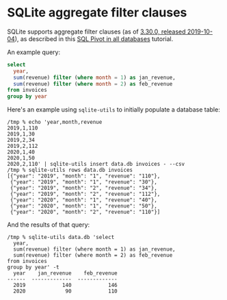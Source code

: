# SQLite aggregate filter clauses

SQLite supports aggregate filter clauses (as of [3.30.0, released 2019-10-04](https://www.sqlite.org/changes.html#version_3_30_0)), as described in this [SQL Pivot in all databases](https://modern-sql.com/use-case/pivot) tutorial.

An example query:
```sql
select
  year,
  sum(revenue) filter (where month = 1) as jan_revenue,
  sum(revenue) filter (where month = 2) as feb_revenue
from invoices
group by year
```
Here's an example using `sqlite-utils` to initially populate a database table:
```
/tmp % echo 'year,month,revenue
2019,1,110
2019,1,30
2019,2,34
2019,2,112
2020,1,40
2020,1,50
2020,2,110' | sqlite-utils insert data.db invoices - --csv
/tmp % sqlite-utils rows data.db invoices
[{"year": "2019", "month": "1", "revenue": "110"},
 {"year": "2019", "month": "1", "revenue": "30"},
 {"year": "2019", "month": "2", "revenue": "34"},
 {"year": "2019", "month": "2", "revenue": "112"},
 {"year": "2020", "month": "1", "revenue": "40"},
 {"year": "2020", "month": "1", "revenue": "50"},
 {"year": "2020", "month": "2", "revenue": "110"}]
```
And the results of that query:
```
/tmp % sqlite-utils data.db 'select
  year,
  sum(revenue) filter (where month = 1) as jan_revenue,
  sum(revenue) filter (where month = 2) as feb_revenue
from invoices
group by year' -t
  year    jan_revenue    feb_revenue
------  -------------  -------------
  2019            140            146
  2020             90            110
```
